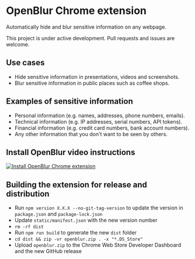 # OpenBlur Chrome extension

Automatically hide and blur sensitive information on any webpage.

This project is under active development. Pull requests and issues are welcome.

## Use cases
- Hide sensitive information in presentations, videos and screenshots.
- Blur sensitive information in public places such as coffee shops.

## Examples of sensitive information
- Personal information (e.g. names, addresses, phone numbers, emails).
- Technical information (e.g. IP addresses, serial numbers, API tokens).
- Financial information (e.g. credit card numbers, bank account numbers).
- Any other information that you don't want to be seen by others.

## Install OpenBlur video instructions

[![Install OpenBlur Chrome extension](http://img.youtube.com/vi/0uQiV4Bxc5I/0.jpg)](http://www.youtube.com/watch?v=0uQiV4Bxc5I)

## Building the extension for release and distribution
- Run `npm version X.X.X --no-git-tag-version` to update the version in `package.json` and `package-lock.json`
- Update `static/manifest.json` with the new version number
- `rm -rf dist`
- Run `npm run build` to generate the new `dist` folder
- `cd dist && zip -vr openblur.zip . -x "*.DS_Store"`
- Upload `openblur.zip` to the Chrome Web Store Developer Dashboard and the new GitHub release
